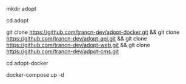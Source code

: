 mkdir adopt

cd adopt

git clone https://github.com/trancn-dev/adopt-docker.git &&
git clone https://github.com/trancn-dev/adopt-api.git &&
git clone https://github.com/trancn-dev/adopt-web.git &&
git clone https://github.com/trancn-dev/adpot-cms.git

cd adopt-docker

docker-compose up -d
